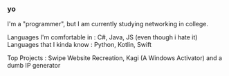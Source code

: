 ### yo

I'm a "programmer", but I am currently studying networking in college.<br>

Languages I'm comfortable in : C#, Java, JS (even though i hate it)<br>
Languages that I kinda know : Python, Kotlin, Swift

Top Projects : Swipe Website Recreation, Kagi (A Windows Activator) and a dumb IP generator<br>
